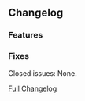 ## Changelog

### Features

### Fixes

Closed issues: None.

[Full Changelog](https://github.com/JamCoreModding/auto-recipe/compare/...)
